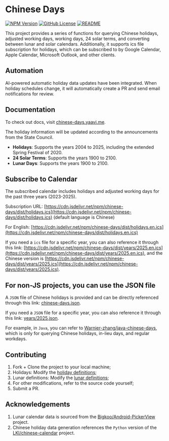 # Chinese Days

[![NPM Version](https://img.shields.io/npm/v/chinese-days)](https://www.npmjs.com/package/chinese-days)
[![GitHub License](https://img.shields.io/github/license/vsme/chinese-days)](https://github.com/vsme/chinese-days/blob/main/LICENSE)
[![README](https://img.shields.io/badge/README-中文-brightgreen.svg)](https://github.com/vsme/chinese-days/blob/main/README.md)

This project provides a series of functions for querying Chinese holidays, adjusted working days, working days, 24 solar terms, and converting between lunar and solar calendars. Additionally, it supports ics file subscription for holidays, which can be subscribed to by Google Calendar, Apple Calendar, Microsoft Outlook, and other clients.

## Automation

AI-powered automatic holiday data updates have been integrated. When holiday schedules change, it will automatically create a PR and send email notifications for review.

## Documentation

To check out docs, visit [chinese-days.yaavi.me](https://chinese-days.yaavi.me/en/).

The holiday information will be updated according to the announcements from the State Council.

- **Holidays**: Supports the years 2004 to 2025, including the extended Spring Festival of 2020.
- **24 Solar Terms**: Supports the years 1900 to 2100.
- **Lunar Days**: Supports the years 1900 to 2100.

## Subscribe to Calendar

The subscribed calendar includes holidays and adjusted working days for the past three years (2023-2025).

Subscription URL: [https://cdn.jsdelivr.net/npm/chinese-days/dist/holidays.ics](https://cdn.jsdelivr.net/npm/chinese-days/dist/holidays.ics) (default language is Chinese)

For English: [https://cdn.jsdelivr.net/npm/chinese-days/dist/holidays.en.ics](https://cdn.jsdelivr.net/npm/chinese-days/dist/holidays.en.ics)

If you need a `ics` file for a specific year, you can also reference it through this link: [https://cdn.jsdelivr.net/npm/chinese-days/dist/years/2025.en.ics](https://cdn.jsdelivr.net/npm/chinese-days/dist/years/2025.en.ics), and the Chinese version is [https://cdn.jsdelivr.net/npm/chinese-days/dist/years/2025.ics](https://cdn.jsdelivr.net/npm/chinese-days/dist/years/2025.ics).

## For non-JS projects, you can use the JSON file

A `JSON` file of Chinese holidays is provided and can be directly referenced through this link: [chinese-days.json](https://cdn.jsdelivr.net/npm/chinese-days/dist/chinese-days.json).

If you need a `JSON` file for a specific year, you can also reference it through this link: [years/2025.json](https://cdn.jsdelivr.net/npm/chinese-days/dist/years/2025.json).

For example, in `Java`, you can refer to [Warnier-zhang/java-chinese-days](https://github.com/Warnier-zhang/java-chinese-days), which is only for querying Chinese holidays, in-lieu days, and regular workdays.

## Contributing

1. Fork + Clone the project to your local machine;
2. Holidays: Modify the [holiday definitions](https://github.com/vsme/chinese-days/blob/main/src/holidays/generate.ts);
3. Lunar definitions: Modify the [lunar definitions](https://github.com/vsme/chinese-days/blob/main/src/solar_lunar/constants.ts);
4. For other modifications, refer to the source code yourself;
5. Submit a PR.

## Acknowledgements

1. Lunar calendar data is sourced from the [Bigkoo/Android-PickerView](https://github.com/Bigkoo/Android-PickerView) project.
2. Chinese holiday data generation references the `Python` version of the [LKI/chinese-calendar](https://github.com/LKI/chinese-calendar) project.
